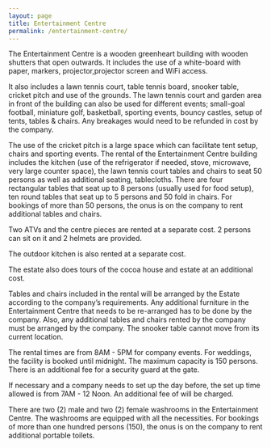 ```yaml
---
layout: page
title: Entertainment Centre
permalink: /entertainment-centre/
---
```


The Entertainment Centre is a wooden greenheart building with wooden shutters that open outwards. It includes the use of a white-board with paper, markers, projector,projector screen and WiFi access.

It also includes a lawn tennis court, table tennis board, snooker table, cricket pitch and use of the grounds. The lawn tennis court and garden area in front of the building can also be used for different events; small-goal football, miniature golf, basketball, sporting events, bouncy castles, setup of tents, tables & chairs. Any breakages would need to be refunded in cost by the company. 

The use of the cricket pitch is a large space which can facilitate tent setup, chairs and sporting events. The rental of the Entertainment Centre building includes the kitchen (use of the refrigerator if needed, stove, microwave, very large counter space), the lawn tennis court tables and chairs to seat 50 persons as well as additional seating, tablecloths. There are four rectangular tables that seat up to 8 persons (usually used for food setup), ten round tables that seat up to 5 persons and 50 fold in chairs. For bookings of more than 50 persons, the onus is on the company to rent additional tables and chairs.

Two ATVs and the centre pieces are rented at a separate cost. 2 persons can sit on it and 2 helmets are provided. 

The outdoor kitchen is also rented at a separate cost.

The estate also does tours of the cocoa house and estate at an additional cost.

Tables and chairs included in the rental will be arranged by the Estate according to the company’s requirements. Any additional furniture in the Entertainment Centre that needs to be re-arranged has to be done by the company. Also, any additional tables and chairs rented by the company must be arranged by the company. The snooker table cannot move from its current location.

The rental times are from 8AM - 5PM for company events. For weddings, the facility is booked until midnight. The maximum capacity is 150 persons. There is an additional fee for a security guard at the gate.

If necessary and a company needs to set up the day before, the set up time allowed is from 7AM - 12 Noon. An additional fee of will be charged.

There are two (2) male and two (2) female washrooms in the Entertainment Centre. The washrooms are equipped with all the necessities. For bookings of more than one hundred persons (150), the onus is on the company to rent additional portable toilets.